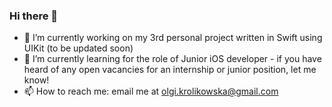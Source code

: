 ### Hi there 👋
- 🔭 I’m currently working on my 3rd personal project written in Swift using UIKit (to be updated soon) 
- 🌱 I’m currently learning for the role of Junior iOS developer - if you have heard of any open vacancies for an internship or junior position, let me know!
- 📫 How to reach me: email me at olgi.krolikowska@gmail.com

 
<!--
**olgikrolik/olgikrolik** is a ✨ _special_ ✨ repository because its `README.md` (this file) appears on your GitHub profile.

Here are some ideas to get you started:

- 🔭 I’m currently working on ...
- 🌱 I’m currently learning ...
- 👯 I’m looking to collaborate on ...
- 🤔 I’m looking for help with ...
- 💬 Ask me about ...
- 📫 How to reach me: ...
- 😄 Pronouns: ...
- ⚡ Fun fact: ...
-->
